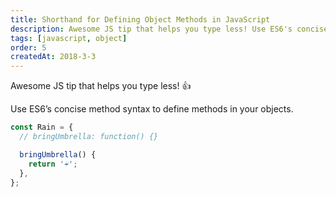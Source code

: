 ```yaml
---
title: Shorthand for Defining Object Methods in JavaScript
description: Awesome JS tip that helps you type less! Use ES6's concise method syntax to define methods in your objects.
tags: [javascript, object]
order: 5
createdAt: 2018-3-3
---
```


Awesome JS tip that helps you type less! 👍

Use ES6’s concise method syntax to define methods in your objects.

```javascript
const Rain = {
  // bringUmbrella: function() {}

  bringUmbrella() {
    return '☔️';
  },
};
```
